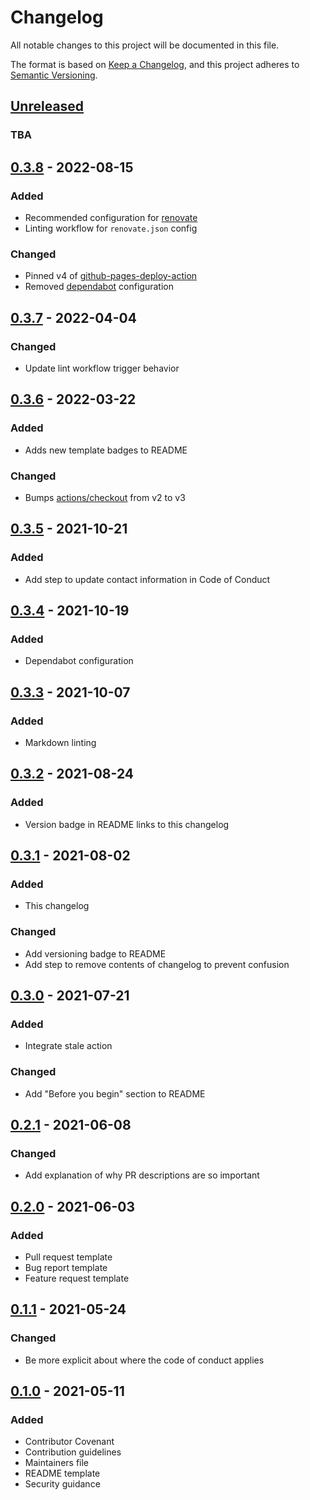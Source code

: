 # Changelog

All notable changes to this project will be documented in this file.

The format is based on [Keep a Changelog](https://keepachangelog.com/en/1.0.0/),
and this project adheres to [Semantic Versioning](https://semver.org/spec/v2.0.0.html).

## [Unreleased]

### TBA

## [0.3.8] - 2022-08-15

### Added

- Recommended configuration for [renovate](https://github.com/renovatebot/renovate)
- Linting workflow for `renovate.json` config

### Changed

- Pinned v4 of [github-pages-deploy-action](https://github.com/marketplace/actions/deploy-to-github-pages)
- Removed [dependabot](https://github.com/dependabot) configuration

## [0.3.7] - 2022-04-04

### Changed

- Update lint workflow trigger behavior

## [0.3.6] - 2022-03-22

### Added

- Adds new template badges to README

### Changed

- Bumps [actions/checkout](https://github.com/marketplace/actions/checkout) from v2 to v3

## [0.3.5] - 2021-10-21

### Added

- Add step to update contact information in Code of Conduct

## [0.3.4] - 2021-10-19

### Added

- Dependabot configuration

## [0.3.3] - 2021-10-07

### Added

- Markdown linting

## [0.3.2] - 2021-08-24

### Added

- Version badge in README links to this changelog

## [0.3.1] - 2021-08-02

### Added

- This changelog

### Changed

- Add versioning badge to README
- Add step to remove contents of changelog to prevent confusion

## [0.3.0] - 2021-07-21

### Added

- Integrate stale action

### Changed

- Add "Before you begin" section to README

## [0.2.1] - 2021-06-08

### Changed

- Add explanation of why PR descriptions are so important

## [0.2.0] - 2021-06-03

### Added

- Pull request template
- Bug report template
- Feature request template

## [0.1.1] - 2021-05-24

### Changed

- Be more explicit about where the code of conduct applies

## [0.1.0] - 2021-05-11

### Added

- Contributor Covenant
- Contribution guidelines
- Maintainers file
- README template
- Security guidance

[unreleased]: https://github.com/wayfair-incubator/oss-template/compare/v0.3.8...HEAD
[0.3.8]: https://github.com/wayfair-incubator/oss-template/compare/v0.3.7...v0.3.8
[0.3.7]: https://github.com/wayfair-incubator/oss-template/compare/v0.3.6...v0.3.7
[0.3.6]: https://github.com/wayfair-incubator/oss-template/compare/v0.3.5...v0.3.6
[0.3.5]: https://github.com/wayfair-incubator/oss-template/compare/v0.3.4...v0.3.5
[0.3.4]: https://github.com/wayfair-incubator/oss-template/compare/v0.3.3...v0.3.4
[0.3.3]: https://github.com/wayfair-incubator/oss-template/compare/v0.3.2...v0.3.3
[0.3.2]: https://github.com/wayfair-incubator/oss-template/compare/v0.3.1...v0.3.2
[0.3.1]: https://github.com/wayfair-incubator/oss-template/compare/v0.3.0...v0.3.1
[0.3.0]: https://github.com/wayfair-incubator/oss-template/compare/v0.2.1...v0.3.0
[0.2.1]: https://github.com/wayfair-incubator/oss-template/compare/v0.2.0...v0.2.1
[0.2.0]: https://github.com/wayfair-incubator/oss-template/compare/v0.1.1...v0.2.0
[0.1.1]: https://github.com/wayfair-incubator/oss-template/compare/v0.1.0...v0.1.1
[0.1.0]: https://github.com/wayfair-incubator/oss-template/releases/tag/v0.1.0
